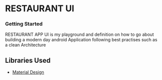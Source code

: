 # RESTAURANT UI

### Getting Started 

RESTAURANT APP UI is my playground and definition on how to go about building a modern day android Application following best practises such as a clean Architecture 

## Libraries Used

* [Material Design](https://material.io/develop/android/docs/getting-started/)
